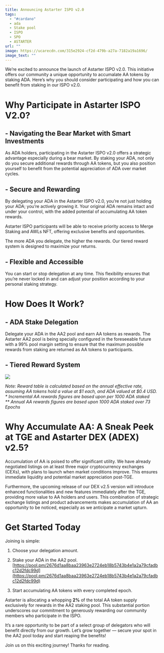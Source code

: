 ```yaml
---
title: Announcing Astarter ISPO v2.0
tags:
  - "#cardano"
  - ada
  - Stake pool
  - ISPO
  - SPO
  - ASTARTER
url: ""
image: https://ucarecdn.com/315e2924-cf2d-479b-a27a-7182a19a1696/
image_text: ""
---
```


We’re excited to announce the launch of Astarter ISPO v2.0. This initiative offers our community a unique opportunity to accumalate AA tokens by staking ADA. Here’s why you should consider participating and how you can benefit from staking in our ISPO v2.0.

# **Why Participate in Astarter ISPO V2.0?**

## **\- Navigating the Bear Market with Smart Investments**

As ADA holders, participating in the Astarter ISPO v2.0 offers a strategic advantage especially during a bear market. By staking your ADA, not only do you secure additional rewards through AA tokens, but you also position yourself to benefit from the potential appreciation of ADA over market cycles.

## **\- Secure and Rewarding**

By delegating your ADA in the Astarter ISPO v2.0, you’re not just holding your ADA; you’re actively growing it. Your original ADA remains intact and under your control, with the added potential of accumulating AA token rewards.

Astarter ISPO participants will be able to receive priority access to Merge Staking and AWLs NFT, offering exclusive benefits and opportunities.

The more ADA you delegate, the higher the rewards. Our tiered reward system is designed to maximize your returns.

## **\- Flexible and Accessible**

You can start or stop delegation at any time. This flexibility ensures that you’re never locked in and can adjust your position according to your personal staking strategy.

# **How Does It Work?**

## **\- ADA Stake Delegation**

Delegate your ADA in the AA2 pool and earn AA tokens as rewards. The Astarter AA2 pool is being specially configured in the foreseeable future with a 99% pool margin setting to ensure that the maximum possible rewards from staking are returned as AA tokens to participants.

## **\- Tiered Reward System**

![](https://miro.medium.com/v2/resize:fit:1400/1*oMRWoRe9ifHYLPQEtnl1PA.png)

_Note: Reward table is calculated based on the annual effective rate, assuming AA tokens hold a value at $1 each, and ADA valued at $0.4 USD.  
\* Incremental AA rewards figures are based upon per 1000 ADA staked  
\*\* Annual AA rewards figures are based upon 1000 ADA staked over 73 Epochs_

# **Why Accumulate AA: A Sneak Peek at TGE and Astarter DEX (ADEX) v2.5?**

Accumulation of AA is poised to offer significant utility. We have already negotiated listings on at least three major cryptocurrency exchanges (CEXs), with plans to launch when market conditions improve. This ensures immediate liquidity and potential market appreciation post-TGE.

Furthermore, the upcoming release of our DEX v2.5 version will introduce enhanced functionalities and new features immediately after the TGE, providing more value to AA holders and users. This combination of strategic exchange listings and product advancements makes accumulation of AA an opportunity to be noticed, especially as we anticipate a market upturn.

# **Get Started Today**

Joining is simple:

1.  Choose your delegation amount.
    
2.  Stake your ADA in the AA2 pool. [https://pool.pm/2676d1aa8baa23963e2724eb18b5743b4e1a2a79cfadbc12d2fdc99d](https://pool.pm/2676d1aa8baa23963e2724eb18b5743b4e1a2a79cfadbc12d2fdc99d)
    
3.  Start accumulating AA tokens with every completed epoch.
    

Astarter is allocating a whopping **2%** of the total AA token supply exclusively for rewards in the AA2 staking pool. This substantial portion underscores our commitment to generously rewarding our community members who participate in the ISPO.

It’s a rare opportunity to be part of a select group of delegators who will benefit directly from our growth. Let’s grow together — secure your spot in the AA2 pool today and start reaping the benefits!

Join us on this exciting journey! Thanks for reading.
